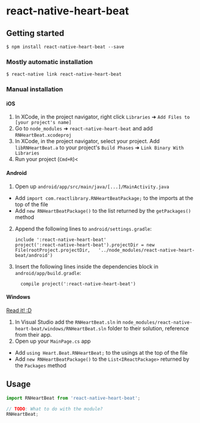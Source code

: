 
# react-native-heart-beat

## Getting started

`$ npm install react-native-heart-beat --save`

### Mostly automatic installation

`$ react-native link react-native-heart-beat`

### Manual installation


#### iOS

1. In XCode, in the project navigator, right click `Libraries` ➜ `Add Files to [your project's name]`
2. Go to `node_modules` ➜ `react-native-heart-beat` and add `RNHeartBeat.xcodeproj`
3. In XCode, in the project navigator, select your project. Add `libRNHeartBeat.a` to your project's `Build Phases` ➜ `Link Binary With Libraries`
4. Run your project (`Cmd+R`)<

#### Android

1. Open up `android/app/src/main/java/[...]/MainActivity.java`
  - Add `import com.reactlibrary.RNHeartBeatPackage;` to the imports at the top of the file
  - Add `new RNHeartBeatPackage()` to the list returned by the `getPackages()` method
2. Append the following lines to `android/settings.gradle`:
  	```
  	include ':react-native-heart-beat'
  	project(':react-native-heart-beat').projectDir = new File(rootProject.projectDir, 	'../node_modules/react-native-heart-beat/android')
  	```
3. Insert the following lines inside the dependencies block in `android/app/build.gradle`:
  	```
      compile project(':react-native-heart-beat')
  	```

#### Windows
[Read it! :D](https://github.com/ReactWindows/react-native)

1. In Visual Studio add the `RNHeartBeat.sln` in `node_modules/react-native-heart-beat/windows/RNHeartBeat.sln` folder to their solution, reference from their app.
2. Open up your `MainPage.cs` app
  - Add `using Heart.Beat.RNHeartBeat;` to the usings at the top of the file
  - Add `new RNHeartBeatPackage()` to the `List<IReactPackage>` returned by the `Packages` method


## Usage
```javascript
import RNHeartBeat from 'react-native-heart-beat';

// TODO: What to do with the module?
RNHeartBeat;
```
  
